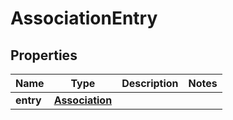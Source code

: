 

# AssociationEntry

## Properties

Name | Type | Description | Notes
------------ | ------------- | ------------- | -------------
**entry** | [**Association**](Association.md) |  | 



